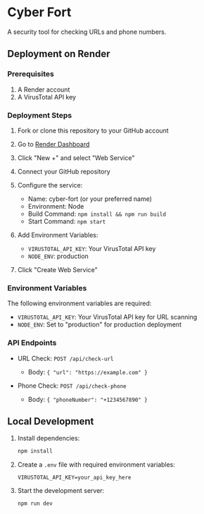 # Cyber Fort

A security tool for checking URLs and phone numbers.

## Deployment on Render

### Prerequisites
1. A Render account
2. A VirusTotal API key

### Deployment Steps

1. Fork or clone this repository to your GitHub account

2. Go to [Render Dashboard](https://dashboard.render.com)

3. Click "New +" and select "Web Service"

4. Connect your GitHub repository

5. Configure the service:
   - Name: cyber-fort (or your preferred name)
   - Environment: Node
   - Build Command: `npm install && npm run build`
   - Start Command: `npm start`

6. Add Environment Variables:
   - `VIRUSTOTAL_API_KEY`: Your VirusTotal API key
   - `NODE_ENV`: production

7. Click "Create Web Service"

### Environment Variables

The following environment variables are required:

- `VIRUSTOTAL_API_KEY`: Your VirusTotal API key for URL scanning
- `NODE_ENV`: Set to "production" for production deployment

### API Endpoints

- URL Check: `POST /api/check-url`
  - Body: `{ "url": "https://example.com" }`

- Phone Check: `POST /api/check-phone`
  - Body: `{ "phoneNumber": "+1234567890" }`

## Local Development

1. Install dependencies:
   ```bash
   npm install
   ```

2. Create a `.env` file with required environment variables:
   ```
   VIRUSTOTAL_API_KEY=your_api_key_here
   ```

3. Start the development server:
   ```bash
   npm run dev
   ```